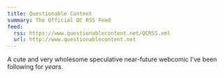 ```yaml
---
title: Questionable Content
summary: The Official QC RSS Feed
feed:
  rss: https://www.questionablecontent.net/QCRSS.xml
  url: http://www.questionablecontent.net
---
```

A cute and very wholesome speculative near-future webcomic I've been following for _years_.
